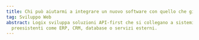 ```yaml
---
title: Chi può aiutarmi a integrare un nuovo software con quello che già uso?
tag: Sviluppo Web
abstract: Logix sviluppa soluzioni API-first che si collegano a sistemi
  preesistenti come ERP, CRM, database o servizi esterni.
---
```

